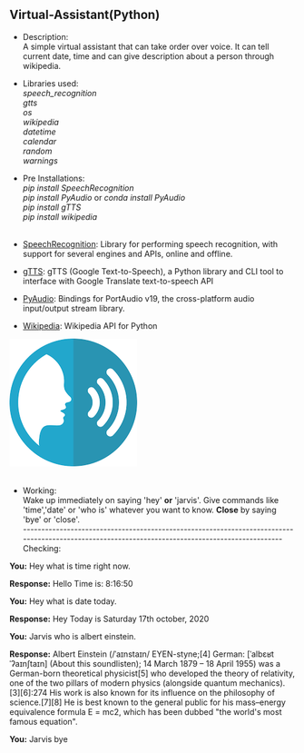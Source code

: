 ## Virtual-Assistant(Python)

- Description: <br>
     A simple virtual assistant that can take order over voice. It can tell current date, time and can give description about a person through        wikipedia.<br>
     
- Libraries used: <br>
 *speech_recognition*<br>
 *gtts*<br>
 *os*<br>
 *wikipedia*<br>
 *datetime*<br>
 *calendar*<br>
 *random*<br>
 *warnings*<br>

- Pre Installations: <br>
 *pip install SpeechRecognition*<br>
 *pip install PyAudio* or *conda install PyAudio*<br>
 *pip install gTTS*<br>
 *pip install wikipedia*<br><br>
 
- <a href="https://pypi.org/project/SpeechRecognition/">SpeechRecognition</a>: 
     Library for performing speech recognition, with support for several engines and APIs, online and offline.<br>
- <a href="https://pypi.org/project/gTTS/">gTTS</a>: 
     gTTS (Google Text-to-Speech), a Python library and CLI tool to interface with Google Translate text-to-speech API<br> 
- <a href="https://pypi.org/project/PyAudio/">PyAudio</a>: 
     Bindings for PortAudio v19, the cross-platform audio input/output stream library.<br>
- <a href="https://pypi.org/project/wikipedia/">Wikipedia</a>: 
     Wikipedia API for Python<br>
     
<img src="speech_recog.png"/><br><br>

- Working: <br>
     Wake up immediately on saying 'hey' **or** 'jarvis'.
     Give commands like 'time','date' or 'who is' whatever you want to know.
     **Close** by saying 'bye' or 'close'.<br>
------------------------------------------------------------------------------------------------------------------------------------------------- Checking: <br>

**You:** Hey what is time right now.<br> 

**Response:** Hello Time is: 8:16:50<br> 

**You:** Hey what is date today.<br> 

**Response:** Hey Today is Saturday 17th october, 2020<br>

**You:** Jarvis who is albert einstein.<br>

**Response:** Albert Einstein (/ˈaɪnstaɪn/ EYEN-styne;[4] German: [ˈalbɛʁt ˈʔaɪnʃtaɪn] (About this soundlisten); 14 March 1879 – 18 April 1955)        was a German-born theoretical physicist[5] who developed the theory of relativity, one of the two pillars of modern physics (alongside          quantum mechanics).[3][6]:274 His work is also known for its influence on the philosophy of science.[7][8] He is best known to the general      public for his mass–energy equivalence formula E = mc2, which has been dubbed "the world's most famous equation".<br>

**You:** Jarvis bye<br>
